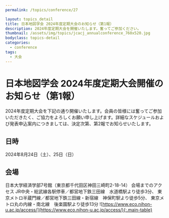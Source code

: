 ```yaml
---
permalink: /topics/conference/27

layout: topics_detail
title: 日本地図学会 2024年度定期大会のお知らせ（第1報）
description: 2024年度定期大会を開催いたします。奮ってご参加ください。
thumbnail: /assets/img/topics/jcacj_annualconference_760x520.jpg
bodyclass: topics-detail
categories:
  - conference
tags:
  - 大会
---
```


# 日本地図学会 2024年度定期大会開催のお知らせ（第1報）
2024年度定期大会を下記の通り開催いたします。会員の皆様には奮ってご参加いただきたく、ご協力をよろしくお願い申し上げます。詳細なスケジュールおよび発表申込案内につきましては、決定次第、第2報でお知らせいたします。

## 日時
2024年8月24日（土）、25日（日）

## 会場
日本大学経済学部7号館（東京都千代田区神田三崎町2-18-14）
会場までのアクセス
JR中央・総武線各駅停車／都営地下鉄三田線　水道橋駅より徒歩3分、
東京メトロ半蔵門線／都営地下鉄三田線・新宿線　神保町駅より徒歩5分、
東京メトロ丸の内線・南北線　後楽園駅より徒歩13分
![https://www.eco.nihon-u.ac.jp/access/](https://www.eco.nihon-u.ac.jp/access/){:.main-table}
